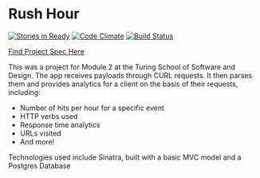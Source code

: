 # Rush Hour


[![Stories in Ready](https://badge.waffle.io/adriennedomingus/rush_hour.png?label=ready&title=Ready)](http://waffle.io/adriennedomingus/rush_hour) [![Code Climate](https://codeclimate.com/github/adriennedomingus/rush_hour/badges/gpa.svg)](https://codeclimate.com/github/adriennedomingus/rush_hour) [![Build Status](https://travis-ci.org/adriennedomingus/rush_hour.svg?branch=master)](https://travis-ci.org/adriennedomingus/rush_hour)

[Find Project Spec Here](https://github.com/turingschool/curriculum/blob/master/source/projects/rush_hour.md)

This was a project for Module 2 at the Turing School of Software and Design. The app receives payloads through CURL requests. It then parses them and provides analytics for a client on the basis of their requests, including:

* Number of hits per hour for a specific event
* HTTP verbs used
* Response time analytics
* URLs visited
* And more!

Technologies used include Sinatra, built with a basic MVC model and a Postgres Database

